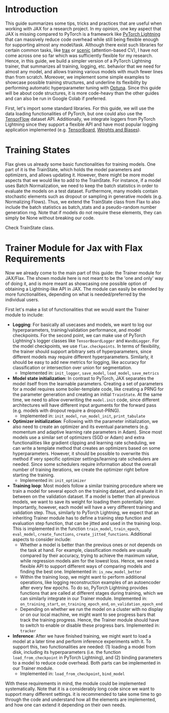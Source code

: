 # Introduction
This guide summarizes some tips, tricks and practices that are useful when working with JAX for a research project. In my opinion, one key aspect that JAX is missing compared to PyTorch is a framework like [PyTorch Lightning](https://lightning.ai/docs/pytorch/stable/) that can massively reduce code overhead while still being flexible enough for supporting almost any model/task. Although there exist such libraries for certain common tasks, like [trax](https://github.com/google/trax) or [scenic](https://github.com/google-research/scenic) (attention-based CV), I have not come across one so far which was sufficiently flexible for my research. Hence, in this guide, we build a simpler version of a PyTorch Lightning trainer, that summarizes all training, logging, etc. behavior that we need for almost any model, and allows training various models with much fewer lines than from scratch. Moreover, we implement some simple examples to showcase possible training structures, and underline its flexibility by performing automatic hyperparameter tuning with [Optuna](https://optuna.readthedocs.io/en/stable/index.html). Since this guide will be about code structures, it is more code-heavy than the other guides and can also be run in Google Colab if preferred.

First, let's import some standard libraries. For this guide, we will use the data loading functionalities of PyTorch, but one could also use the [TensorFlow](https://www.tensorflow.org/api_docs/python/tf/data) dataset API. Additionally, we integrate loggers from PyTorch Lightning since they support a flexible API and have most popular logging application implemented (e.g. [TensorBoard](https://www.tensorflow.org/tensorboard), [Weights and Biases](https://wandb.ai/site)).

# Training States
Flax gives us already some basic functionalities for training models. One part of it is the TrainState, which holds the model parameters and optimizers, and allows updating it. However, there might be more model aspects that we would like to add to the TrainState. For instance, if a model uses Batch Normalization, we need to keep the batch statistics in order to evaluate the models on a test dataset. Furthermore, many models contain stochastic elements such as dropout or sampling in generative models (e.g. Normalizing Flows). Thus, we extend the TrainState class from Flax to also include the batch statistics as batch_stats and a pseudo-random number generation rng. Note that if models do not require these elements, they can simply be None without breaking our code.

Check TrainState class.

# Trainer Module for Jax with Flax Requirements

Now we already come to the main part of this guide: the Trainer module for JAX/Flax. The shown module here is not meant to be the 'one and only' way of doing it, and is more meant as showcasing one possible option of obtaining a Lightning-like API in JAX. The module can easily be extended by more functionalities, depending on what is needed/preferred by the individual users.

First let's make a list of functionalities that we would want the Trainer module to include:

* **Logging**: For basically all usecases and models, we want to log our hyperparameters, training/validation performance, and model checkpoints. For the second point, we can make use of PyTorch Lightning's logger classes like `TensorBoardLogger` and `WandbLogger`. For the model checkpoints, we use `flax.checkpoints`. In terms of flexibility, the trainer should support arbitrary sets of hyperparameters, since different models may require different hyperparameters. Similarly, it should be easy to add new metrics for logging, like accuracy for classification or intersection over union for segmentation.
    * Implemented in: `init_logger`, `save_model`, `load_model`, `save_metrics`
* **Model state initialization**: In contrast to PyTorch, JAX separates the model itself from the learnable parameters. Creating a set of parameters for a model requires some boiler-template code, like creating a PRNG for the parameter generation and creating an initial `TrainState`. At the same time, we need to allow overwriting the `model.init` code, since different architectures will have different input arguments for the forward pass (e.g. models with dropout require a dropout-PRNG).
    * Implemented in: `init_model`, `run_model_init`, `print_tabulate`
* **Optimizer initialization**: Following with the parameter initialization, we also need to create an optimizer and its eventual parameters (e.g. momentum and adaptive learning rate parameters in Adam). Since most models use a similar set of optimizers (SGD or Adam) and extra functionalities like gradient clipping and learning rate scheduling, we can write a template method that creates an optimizers based on some hyperparameters. However, it should be possible to overwrite this method if very specific optimizer settings/learning rate schedulers are needed. Since some schedulers require information about the overall number of training iterations, we create the optimizer right before starting the training.
    * Implemented in: `init_optimizer`
* **Training loop**: Most models follow a similar training procedure where we train a model for several epoch on the training dataset, and evaluate it in between on the validation dataset. If a model is better than all previous models, we want to save its weight for loading them potentially later. Importantly, however, each model will have a very different training and validation step. Thus, similarly to PyTorch Lightning, we expect that an inheriting Trainer module has to define a training step function and evaluation step function, that can be jitted and used in the training loop. This is implemented in the function `train_model`, `train_epoch`, `eval_model`, `create_functions`, `create_jitted_functions`. Additional aspects to consider include:
    * Whether a model is better than the previous ones or not depends on the task at hand. For example, classification models are usually compared by their accuracy, trying to achieve the maximum value, while regression models aim for the lowest loss. Hence, we need a flexible API to support different ways of comparing models and finding the best one. Implemented in: `is_new_model_better`
    * Within the training loop, we might want to perform additional operations, like logging reconstruction examples of an autoencoder after every few epochs. To do so, PyTorch Lightning provides functions that are called at different stages during training, which we can similarly integrate in our Trainer module. Implemented in: `on_training_start`, `on_training_epoch_end`, `on_validation_epoch_end`
    * Depending on whether we run the model on a cluster with no display or on our local machine, we might want to see progress bars that track the training progress. Hence, the Trainer module should have to switch to enable or disable these progress bars. Implemented in: `tracker`
* **Inference**: After we have finished training, we might want to load a model at a later time and perform inference experiments with it. To support this, two functionalities are needed: (1) loading a model from disk, including its hyperparameters (i.e. the function `load_from_checkpoint` in PyTorch Lightning), and (2) binding parameters to a model to reduce code overhead. Both parts can be implemented in our Trainer module.
    * Implemented in: `load_from_checkpoint`, `bind_model` 

With these requirements in mind, the module could be implemented systematically. Note that it is a considerably long code since we want to support many different settings. it is recommended to take some time to go through the code and understand how all the elements are implemented, and how one can extend it depending on their own needs.